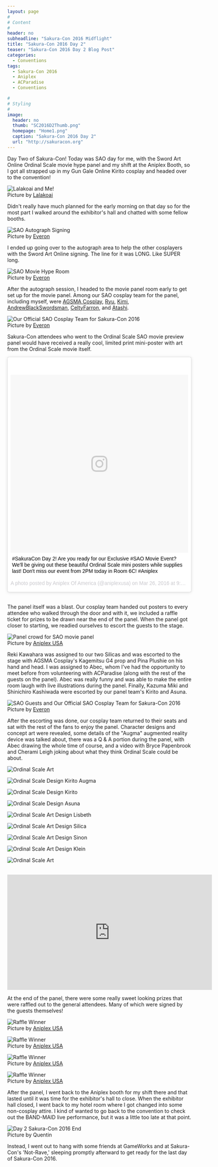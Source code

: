 ```yaml
---
layout: page
#
# Content
#
header: no
subheadline: "Sakura-Con 2016 Midflight"
title: "Sakura-Con 2016 Day 2"
teaser: "Sakura-Con 2016 Day 2 Blog Post"
categories:
  - Conventions
tags:
  - Sakura-Con 2016
  - Aniplex
  - ACParadise
  - Conventions

#
# Styling
#
image:
  header: no
  thumb: "SC2016D2Thumb.png"
  homepage: "Home1.png"
  caption: "Sakura-Con 2016 Day 2"
  url: "http://sakuracon.org"
---
```


<p>Day Two of Sakura-Con! Today was SAO day for me, with the Sword Art Online Ordinal Scale movie hype panel and my shift at the Aniplex Booth, so I got all strapped up in my Gun Gale Online Kirito cosplay and headed over to the convention!</p>

<img src="/images/SC2016D2-01.jpg" alt="Lalakoai and Me!"><br/>
<span>Picture by <a href="https://twitter.com/aikowiththeflow">Lalakoai</a></span>

<p>Didn't really have much planned for the early morning on that day so for the most part I walked around the exhibitor's hall and chatted with some fellow booths.</p>

<img src="/images/SC2016D2-12.jpg" alt="SAO Autograph Signing"><br/>
<span>Picture by <a href="http://www.acparadise.com/loves/everon">Everon</a></span>

<p>I ended up going over to the autograph area to help the other cosplayers with the Sword Art Online signing. The line for it was LONG. Like SUPER long.</p>

<img src="/images/SC2016D2-02.jpg" alt="SAO Movie Hype Room"><br/>
<span>Picture by <a href="http://www.acparadise.com/loves/everon">Everon</a></span>

<p>After the autograph session, I headed to the movie panel room early to get set up for the movie panel. Among our SAO cosplay team for the panel, including myself, were <a href="http://www.acparadise.com/loves/waynekaa">AGSMA Cosplay</a>, <a href="http://www.acparadise.com/acp/display.php?a=91794">Ryu</a>, <a href="http://www.acparadise.com/loves/kimixkimi">Kimi</a>, <a href="http://www.acparadise.com/ace/display.php?a=90436">AndrewBlackSwordsman</a>, <a href="http://www.acparadise.com/acp/display.php?a=91703">CeltyFarron</a>, and <a href="http://www.acparadise.com/loves/atashi">Atashi</a>.</p>

<img src="/images/SC2016D2-05.jpg" alt="Our Official SAO Cosplay Team for Sakura-Con 2016"><br/>
<span>Picture by <a href="http://www.acparadise.com/loves/everon">Everon</a></span>

 <p>Sakura-Con attendees who went to the Ordinal Scale SAO movie preview panel would have received a really cool, limited print mini-poster with art from the Ordinal Scale movie itself.</p>

<blockquote class="instagram-media" data-instgrm-captioned data-instgrm-version="7" style=" background:#FFF; border:0; border-radius:3px; box-shadow:0 0 1px 0 rgba(0,0,0,0.5),0 1px 10px 0 rgba(0,0,0,0.15); margin: 1px; max-width:658px; padding:0; width:99.375%; width:-webkit-calc(100% - 2px); width:calc(100% - 2px);"><div style="padding:8px;"> <div style=" background:#F8F8F8; line-height:0; margin-top:40px; padding:50.0% 0; text-align:center; width:100%;"> <div style=" background:url(data:image/png;base64,iVBORw0KGgoAAAANSUhEUgAAACwAAAAsCAMAAAApWqozAAAABGdBTUEAALGPC/xhBQAAAAFzUkdCAK7OHOkAAAAMUExURczMzPf399fX1+bm5mzY9AMAAADiSURBVDjLvZXbEsMgCES5/P8/t9FuRVCRmU73JWlzosgSIIZURCjo/ad+EQJJB4Hv8BFt+IDpQoCx1wjOSBFhh2XssxEIYn3ulI/6MNReE07UIWJEv8UEOWDS88LY97kqyTliJKKtuYBbruAyVh5wOHiXmpi5we58Ek028czwyuQdLKPG1Bkb4NnM+VeAnfHqn1k4+GPT6uGQcvu2h2OVuIf/gWUFyy8OWEpdyZSa3aVCqpVoVvzZZ2VTnn2wU8qzVjDDetO90GSy9mVLqtgYSy231MxrY6I2gGqjrTY0L8fxCxfCBbhWrsYYAAAAAElFTkSuQmCC); display:block; height:44px; margin:0 auto -44px; position:relative; top:-22px; width:44px;"></div></div> <p style=" margin:8px 0 0 0; padding:0 4px;"> <a href="https://www.instagram.com/p/BDbCHuHKX6H/" style=" color:#000; font-family:Arial,sans-serif; font-size:14px; font-style:normal; font-weight:normal; line-height:17px; text-decoration:none; word-wrap:break-word;" target="_blank">#SakuraCon Day 2! Are you ready for our Exclusive #SAO Movie Event? We&#39;ll be giving out these beautiful Ordinal Scale mini posters while supplies last! Don&#39;t miss our event from 2PM today in Room 6C! #Aniplex</a></p> <p style=" color:#c9c8cd; font-family:Arial,sans-serif; font-size:14px; line-height:17px; margin-bottom:0; margin-top:8px; overflow:hidden; padding:8px 0 7px; text-align:center; text-overflow:ellipsis; white-space:nowrap;">A photo posted by Aniplex Of America (@aniplexusa) on <time style=" font-family:Arial,sans-serif; font-size:14px; line-height:17px;" datetime="2016-03-26T16:08:27+00:00">Mar 26, 2016 at 9:08am PDT</time></p></div></blockquote>
<script async defer src="//platform.instagram.com/en_US/embeds.js"></script><br/>

<p>The panel itself was a blast. Our cosplay team handed out posters to every attendee who walked through the door and with it, we included a raffle ticket for prizes to be drawn near the end of the panel. When the panel got closer to starting, we readied ourselves to escort the guests to the stage.</p>

<img src="/images/SC2016D2-07.jpg" alt="Panel crowd for SAO movie panel"><br/>
<span>Picture by <a href="https://twitter.com/aniplexUSA">Aniplex USA</a></span>

 <p>Reki Kawahara was assigned to our two Silicas and was escorted to the stage with AGSMA Cosplay's Kagemitsu G4 prop and Pina Plushie on his hand and head. I was assigned to Abec, whom I've had the opportunity to meet before from volunteering with ACParadise (along with the rest of the guests on the panel). Abec was really funny and was able to make the entire room laugh with live illustrations during the panel. Finally, Kazuma Miki and Shinichiro Kashiwada were escorted by our panel team's Kirito and Asuna.</p>

<img src="/images/SC2016D2-03.jpg" alt="SAO Guests and Our Official SAO Cosplay Team for Sakura-Con 2016"><br/>
<span>Picture by <a href="http://www.acparadise.com/loves/everon">Everon</a></span>

<p>After the escorting was done, our cosplay team returned to their seats and sat with the rest of the fans to enjoy the panel. Character designs and concept art were revealed, some details of the "Augma" augmented reality device was talked about, there was a Q & A portion during the panel, with Abec drawing the whole time of course, and a video with Bryce Papenbrook and Cherami Leigh joking about what they think Ordinal Scale could be about.</p>

<img src="/images/SC2016D2-13.png" alt="Ordinal Scale Art"><br/>

<img src="/images/SC2016D2-14.png" alt="Ordinal Scale Design Kirito Augma"><br/>

<img src="/images/SC2016D2-15.png" alt="Ordinal Scale Design Kirito"><br/>

<img src="/images/SC2016D2-16.png" alt="Ordinal Scale Design Asuna"><br/>

<img src="/images/SC2016D2-17.png" alt="Ordinal Scale Art Design Lisbeth"><br/>

<img src="/images/SC2016D2-18.png" alt="Ordinal Scale Art Design Silica"><br/>

<img src="/images/SC2016D2-19.png" alt="Ordinal Scale Art Design Sinon"><br/>

<img src="/images/SC2016D2-20.png" alt="Ordinal Scale Art Design Klein"><br/>

<img src="/images/SC2016D2-21.jpg" alt="Ordinal Scale Art"><br/><br/>

<iframe width="560" height="315" src="https://www.youtube.com/embed/ViauV6pxwZw" frameborder="0" allowfullscreen></iframe>

<p>At the end of the panel, there were some really sweet looking prizes that were raffled out to the general attendees. Many of which were signed by the guests themselves!</p>

<img src="/images/SC2016D2-08.jpg" alt="Raffle Winner"><br/>
<span>Picture by <a href="https://twitter.com/aniplexUSA">Aniplex USA</a></span>

<img src="/images/SC2016D2-09.jpg" alt="Raffle Winner"><br/>
<span>Picture by <a href="https://twitter.com/aniplexUSA">Aniplex USA</a></span>

<img src="/images/SC2016D2-10.jpg" alt="Raffle Winner"><br/>
<span>Picture by <a href="https://twitter.com/aniplexUSA">Aniplex USA</a></span>

<img src="/images/SC2016D2-11.jpg" alt="Raffle Winner"><br/>
<span>Picture by <a href="https://twitter.com/aniplexUSA">Aniplex USA</a></span>

<p>After the panel, I went back to the Aniplex booth for my shift there and that lasted until it was time for the exhibitor's hall to close. When the exhibitor hall closed, I went back to my hotel room where I got changed into some non-cosplay attire. I kind of wanted to go back to the convention to check out the BAND-MAID live performance, but it was a little too late at that point.</p>

<img src="/images/SC2016D2-04.jpg" alt="Day 2 Sakura-Con 2016 End"><br/>
<span>Picture by Quentin</span>

<p>Instead, I went out to hang with some friends at GameWorks and at Sakura-Con's 'Not-Rave,' sleeping promptly afterward to get ready for the last day of Sakura-Con 2016.</p>
